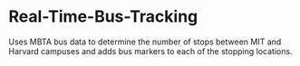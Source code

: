 # Real-Time-Bus-Tracking
Uses MBTA bus data to determine the number of stops between MIT and Harvard campuses and adds bus markers to each of the stopping locations.

